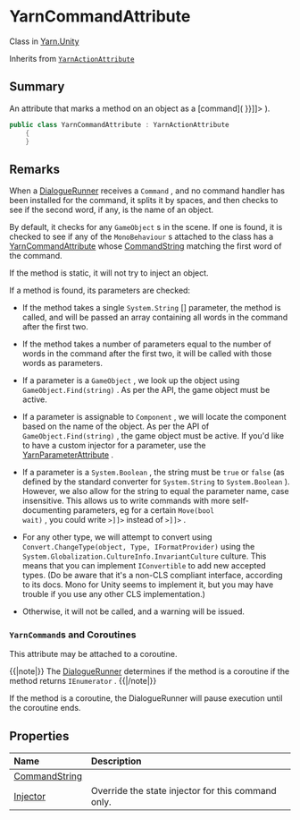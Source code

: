 # YarnCommandAttribute

Class in [Yarn.Unity](/api/csharp/yarn.unity.md)

Inherits from [`YarnActionAttribute`](/api/csharp/yarn.unity.yarnactionattribute.md)

## Summary


An attribute that marks a method on an object as a 
[command]( <![CDATA[ {{<ref
"/docs/unity/working-with-commands">}}]]> ).


```csharp
public class YarnCommandAttribute : YarnActionAttribute
    {
    }
```

## Remarks


When a  <a href="yarn.unity.dialoguerunner.md">DialogueRunner</a>  receives a  <code>Command</code> ,
and no command handler has been installed for the command, it splits it
by spaces, and then checks to see if the second word, if any, is the
name of an object.

By default, it checks for any  <code>GameObject</code> s in the scene.
If one is found, it is checked to see if any of the  <code>MonoBehaviour</code> s attached to the class has a  <a href="yarn.unity.yarncommandattribute.md">YarnCommandAttribute</a>  whose  <a href="yarn.unity.yarncommandattribute.commandstring.md">CommandString</a>  matching the first word
of the command.

If the method is static, it will not try to inject an object.

If a method is found, its parameters are checked:

* If the method takes a single  <code>System.String</code> [] parameter, the
method is called, and will be passed an array containing all words in
the command after the first two.

* If the method takes a number of parameters equal to the number of
words in the command after the first two, it will be called with those
words as parameters.

* If a parameter is a  <code>GameObject</code> , we look up the object
using  <code>GameObject.Find(string)</code> . As per the API, the game
object must be active.

* If a parameter is assignable to  <code>Component</code> , we will
locate the component based on the name of the object. As per the API of 
<code>GameObject.Find(string)</code> , the game object must be active.
If you'd like to have a custom injector for a parameter, use the
<a href="yarn.unity.yarnparameterattribute.md">YarnParameterAttribute</a> .

* If a parameter is a  <code>System.Boolean</code> , the string must be 
<code>true</code>  or  <code>false</code>  (as defined by the standard converter for
<code>System.String</code>  to  <code>System.Boolean</code> ). However, we also allow for
the string to equal the parameter name, case insensitive. This allows
us to write commands with more self-documenting parameters, eg for a
certain  <code>Move(bool wait)</code> , you could write 
<code><![CDATA[<<move wait>>]]></code>  instead of
<code><![CDATA[<<move true>>]]></code> .

* For any other type, we will attempt to convert using
<code>Convert.ChangeType(object, Type, IFormatProvider)</code>  using
the  <code>System.Globalization.CultureInfo.InvariantCulture</code> 
culture. This means that you can implement  <code>IConvertible</code> 
to add new accepted types. (Do be aware that it's a non-CLS compliant
interface, according to its docs. Mono for Unity seems to implement it,
but you may have trouble if you use any other CLS implementation.)

* Otherwise, it will not be called, and a warning will be issued.

### `YarnCommand`s and Coroutines

This attribute may be attached to a coroutine. 

{{|note|}} The  <a href="yarn.unity.dialoguerunner.md">DialogueRunner</a>  determines if the method is
a coroutine if the method returns  <code>IEnumerator</code> . 
{{|/note|}}

If the method is a coroutine, the DialogueRunner will pause execution
until the coroutine ends.


## Properties

|Name|Description|
|:---|:---|
|[CommandString](/api/csharp/yarn.unity.yarncommandattribute.commandstring.md)||
|[Injector](/api/csharp/yarn.unity.yarncommandattribute.injector.md)|Override the state injector for this command only.|

